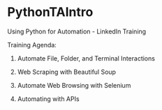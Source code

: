# PythonTAIntro
Using Python for Automation - LinkedIn Training

Training Agenda:

1. Automate File, Folder, and Terminal Interactions

2. Web Scraping with Beautiful Soup

3. Automate Web Browsing with Selenium

4. Automating with APIs